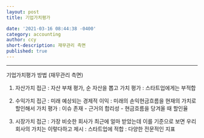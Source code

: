 ```yaml
---
layout: post
title: 기업가치평가

date: '2021-03-16 08:44:38 -0400'
category: accounting
author: ccy
short-description: 재무관리 측면
published: true
---
```


-----

기업가치평가 방법 (재무관리 측면)

1) 자산가치 접근
    : 자산 부채 평가, 순 자산을 뽑고 가치 평가 
    : 스타트업에게는 부적합
	
2) 수익가치 접근
    : 미래 예상되는 경제적 이익 
    : 미래의 손익현금흐름을 현재의 가치로 할인해서 가치 평가 
    : 이슈 존재
       - 근거의 합리성
       - 현금흐름을 당겨올 때 할인율 
	   
3) 시장가치 접근
    : 가장 비슷한 회사가 최근에 얼마 받았는데 
      이를 기준으로 보면 우리 회사의 가치는 이렇다하고 제시
    : 스타트업에 적합
    : 다양한 전문적인 지표 
